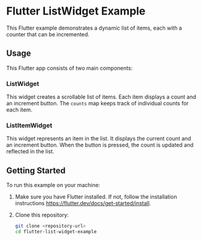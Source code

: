 # Flutter ListWidget Example

This Flutter example demonstrates a dynamic list of items, each with a counter that can be incremented.

## Usage

This Flutter app consists of two main components:

### ListWidget

This widget creates a scrollable list of items. Each item displays a count and an increment button. The `counts` map keeps track of individual counts for each item.

### ListItemWidget

This widget represents an item in the list. It displays the current count and an increment button. When the button is pressed, the count is updated and reflected in the list.

## Getting Started

To run this example on your machine:

1. Make sure you have Flutter installed. If not, follow the installation instructions https://flutter.dev/docs/get-started/install.

2. Clone this repository:

   ```sh
   git clone <repository-url>
   cd flutter-list-widget-example
